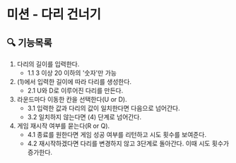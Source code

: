 # 미션 - 다리 건너기

## 🔍 기능목록
1. 다리의 길이를 입력한다.
   - 1.1 3 이상 20 이하의 '숫자'만 가능
2. (1)에서 입력한 길이에 따라 다리를 생성한다.
   - 2.1 U와 D로 이루어진 다리를 만든다.
3. 라운드마다 이동한 칸을 선택한다(U or D).
   - 3.1 입력한 값과 다리의 값이 일치한다면 다음으로 넘어간다.
   - 3.2 일치하지 않는다면 (4) 단계로 넘어간다.
4. 게임 재시작 여부를 묻는다(R or Q).
   - 4.1 종료를 원한다면 게임 성공 여부를 리턴하고 시도 횟수를 보여준다.
   - 4.2 재시작하겠다면 다리를 변경하지 않고 3단계로 돌아간다. 이때 시도 횟수가 증가한다.
